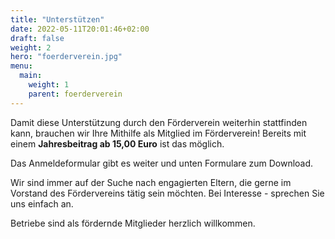 ```yaml
---
title: "Unterstützen"
date: 2022-05-11T20:01:46+02:00
draft: false
weight: 2
hero: "foerderverein.jpg"
menu:
  main:
    weight: 1
    parent: foerderverein
---
```


Damit diese Unterstützung durch den Förderverein weiterhin stattfinden kann, brauchen wir Ihre Mithilfe als Mitglied im Förderverein! Bereits mit einem **Jahresbeitrag ab 15,00 Euro** ist das möglich.

Das Anmeldeformular gibt es weiter und unten Formulare zum Download.

Wir sind immer auf der Suche nach engagierten Eltern, die gerne im Vorstand des Fördervereins tätig sein möchten. Bei Interesse - sprechen Sie uns einfach an.


Betriebe sind als fördernde Mitglieder herzlich willkommen.
